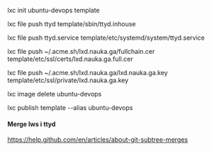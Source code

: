 lxc init ubuntu-devops template

lxc file push ttyd template/sbin/ttyd.inhouse

lxc file push ttyd.service template/etc/systemd/system/ttyd.service

lxc file push  ~/.acme.sh/lxd.nauka.ga/fullchain.cer template/etc/ssl/certs/lxd.nauka.ga.full.cer

lxc file push  ~/.acme.sh/lxd.nauka.ga/lxd.nauka.ga.key template/etc/ssl/private/lxd.nauka.ga.key


lxc image delete ubuntu-devops

lxc publish template --alias ubuntu-devops

#### Merge lws i ttyd
https://help.github.com/en/articles/about-git-subtree-merges
